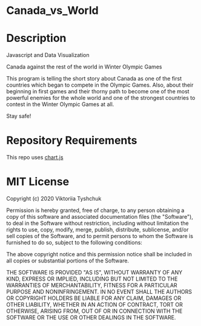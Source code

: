 # Canada_vs_World

# Description

Javascript and Data Visualization

Canada against the rest of the world in Winter Olympic Games

This program is telling the short story about Canada as one of the first countries which began to compete in the Olympic Games. Also, about their beginning in first games and their thorny path to become one of the most powerful enemies for the whole world and one of the strongest countries to contest in the Winter Olympic Games at all.

Stay safe!

# Repository Requirements
This repo uses [chart.js](https://www.jsdelivr.com/package/npm/chart.js)

# MIT License
Copyright (c) 2020 Viktoriia Tyshchuk

Permission is hereby granted, free of charge, to any person obtaining a copy of this software and associated documentation files (the "Software"), to deal in the Software without restriction, including without limitation the rights to use, copy, modify, merge, publish, distribute, sublicense, and/or sell copies of the Software, and to permit persons to whom the Software is furnished to do so, subject to the following conditions:

The above copyright notice and this permission notice shall be included in all copies or substantial portions of the Software.

THE SOFTWARE IS PROVIDED "AS IS", WITHOUT WARRANTY OF ANY KIND, EXPRESS OR IMPLIED, INCLUDING BUT NOT LIMITED TO THE WARRANTIES OF MERCHANTABILITY, FITNESS FOR A PARTICULAR PURPOSE AND NONINFRINGEMENT. IN NO EVENT SHALL THE AUTHORS OR COPYRIGHT HOLDERS BE LIABLE FOR ANY CLAIM, DAMAGES OR OTHER LIABILITY, WHETHER IN AN ACTION OF CONTRACT, TORT OR OTHERWISE, ARISING FROM, OUT OF OR IN CONNECTION WITH THE SOFTWARE OR THE USE OR OTHER DEALINGS IN THE SOFTWARE.